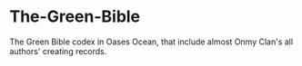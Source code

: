 # The-Green-Bible
The Green Bible codex in Oases Ocean, that include almost Onmy Clan's all authors' creating records.
